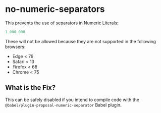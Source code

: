 # no-numeric-separators

This prevents the use of separators in Numeric Literals:

```js
1_000_000
```

These will not be allowed because they are not supported in the following browsers:

 - Edge < 79
 - Safari < 13
 - Firefox < 68
 - Chrome < 75


## What is the Fix?

This can be safely disabled if you intend to compile code with the `@babel/plugin-proposal-numeric-separator` Babel plugin.
